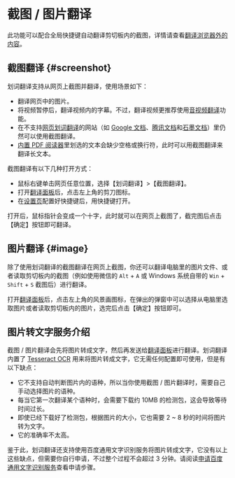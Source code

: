 # 截图 / 图片翻译

此功能可以配合全局快捷键自动翻译剪切板内的截图，详情请查看[翻译浏览器外的内容](extra.md)。

## 截图翻译 {#screenshot}

划词翻译支持从网页上截图并翻译，使用场景如下：

- 翻译网页中的图片。
- 将视频暂停后，翻译视频内的字幕。不过，翻译视频更推荐使用[音视频翻译](video.md)功能。
- 在不支持[网页划词翻译](cross.md)的网站（如 [Google 文档](https://docs.google.com/)、[腾讯文档](https://docs.qq.com/)和[石墨文档](https://shimo.im/)）里仍然可以使用截图翻译。
- [内置 PDF 阅读器](pdf.md)里划选的文本会缺少空格或换行符，此时可以用截图翻译来翻译长文本。

截图翻译有以下几种打开方式：

- 鼠标右键单击网页任意位置，选择【划词翻译】>【截图翻译】。
- 打开[翻译面板](panel.md)后，点击左上角的剪刀图标。
- 在[设置页](options.md)配置好快捷键后，用快捷键打开。

打开后，鼠标指针会变成一个十字，此时就可以在网页上截图了，截完图后点击【确定】按钮即可翻译。

## 图片翻译 {#image}

除了使用划词翻译的截图翻译在网页上截图，你还可以翻译电脑里的图片文件、或者读取剪切板内的截图（例如使用微信的 `Alt` + `A` 或 Windows 系统自带的 `Win` + `Shift` + `S` 截图后）进行翻译。

打开[翻译面板](panel.md)后，点击左上角的风景画图标，在弹出的弹窗中可以选择从电脑里选取图片或者读取剪切板内的图片，选完后点击【确定】按钮即可。

## 图片转文字服务介绍

截图 / 图片翻译会先将图片转成文字，然后再发送给[翻译面板](panel.md)进行翻译。划词翻译内置了 [Tesseract OCR](https://tesseract-ocr.github.io/) 用来将图片转成文字，它无需任何配置即可使用，但是有以下缺点：

- 它不支持自动判断图片内的语种，所以当你使用截图 / 图片翻译时，需要自己手动选择图片的语种。
- 每当它第一次翻译某个语种时，会需要下载约 10MB 的检测包，这会导致等待时间过长。
- 即使已经下载好了检测包，根据图片的大小，它也需要 2 ~ 8 秒的时间将图片转为文字。
- 它的准确率不太高。

鉴于此，划词翻译还支持使用百度通用文字识别服务将图片转成文字，它没有以上这些缺点，但需要你自行申请，不过整个过程不会超过 3 分钟。请阅读[申请百度通用文字识别服务](../services/baidu-ocr.md)查看申请步骤。